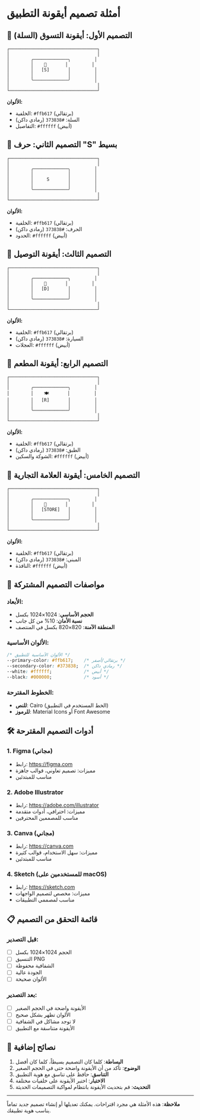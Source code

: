 # أمثلة تصميم أيقونة التطبيق

## 🎨 التصميم الأول: أيقونة التسوق (السلة)

```
┌─────────────────────────────────┐
│                                 │
│        ╭─────────────╮         │
│        │    🛒       │         │
│        │   [S]       │         │
│        │             │         │
│        ╰─────────────╯         │
│                                 │
└─────────────────────────────────┘
```

**الألوان:**
- الخلفية: `#ffb617` (برتقالي)
- السلة: `#373838` (رمادي داكن)
- التفاصيل: `#ffffff` (أبيض)

## 🎨 التصميم الثاني: حرف "S" بسيط

```
┌─────────────────────────────────┐
│                                 │
│        ╭─────────────╮         │
│        │             │         │
│        │     S       │         │
│        │             │         │
│        ╰─────────────╯         │
│                                 │
└─────────────────────────────────┘
```

**الألوان:**
- الخلفية: `#ffb617` (برتقالي)
- الحرف: `#373838` (رمادي داكن)
- الحدود: `#ffffff` (أبيض)

## 🎨 التصميم الثالث: أيقونة التوصيل

```
┌─────────────────────────────────┐
│                                 │
│        ╭─────────────╮         │
│        │    🚚       │         │
│        │   [D]       │         │
│        │             │         │
│        ╰─────────────╯         │
│                                 │
└─────────────────────────────────┘
```

**الألوان:**
- الخلفية: `#ffb617` (برتقالي)
- السيارة: `#373838` (رمادي داكن)
- العجلات: `#ffffff` (أبيض)

## 🎨 التصميم الرابع: أيقونة المطعم

```
┌─────────────────────────────────┐
│                                 │
│        ╭─────────────╮         │
│        │    🍽️       │         │
│        │   [R]       │         │
│        │             │         │
│        ╰─────────────╯         │
│                                 │
└─────────────────────────────────┘
```

**الألوان:**
- الخلفية: `#ffb617` (برتقالي)
- الطبق: `#373838` (رمادي داكن)
- الشوكة والسكين: `#ffffff` (أبيض)

## 🎨 التصميم الخامس: أيقونة العلامة التجارية

```
┌─────────────────────────────────┐
│                                 │
│        ╭─────────────╮         │
│        │    🏪       │         │
│        │   [STORE]   │         │
│        │             │         │
│        ╰─────────────╯         │
│                                 │
└─────────────────────────────────┘
```

**الألوان:**
- الخلفية: `#ffb617` (برتقالي)
- المبنى: `#373838` (رمادي داكن)
- النافذة: `#ffffff` (أبيض)

## 📐 مواصفات التصميم المشتركة

### الأبعاد:
- **الحجم الأساسي**: 1024×1024 بكسل
- **نسبة الأمان**: 10% من كل جانب
- **المنطقة الآمنة**: 820×820 بكسل في المنتصف

### الألوان الأساسية:
```css
/* الألوان الأساسية للتطبيق */
--primary-color: #ffb617;    /* برتقالي/أصفر */
--secondary-color: #373838;  /* رمادي داكن */
--white: #ffffff;            /* أبيض */
--black: #000000;            /* أسود */
```

### الخطوط المقترحة:
- **للنص**: Cairo (الخط المستخدم في التطبيق)
- **للرموز**: Material Icons أو Font Awesome

## 🛠️ أدوات التصميم المقترحة

### 1. Figma (مجاني)
- رابط: https://figma.com
- مميزات: تصميم تعاوني، قوالب جاهزة
- مناسب للمبتدئين

### 2. Adobe Illustrator
- رابط: https://adobe.com/illustrator
- مميزات: احترافي، أدوات متقدمة
- مناسب للمصممين المحترفين

### 3. Canva (مجاني)
- رابط: https://canva.com
- مميزات: سهل الاستخدام، قوالب كثيرة
- مناسب للمبتدئين

### 4. Sketch (للمستخدمين على macOS)
- رابط: https://sketch.com
- مميزات: مخصص لتصميم الواجهات
- مناسب لمصممي التطبيقات

## 📋 قائمة التحقق من التصميم

### قبل التصدير:
- [ ] الحجم 1024×1024 بكسل
- [ ] التنسيق PNG
- [ ] الشفافية محفوظة
- [ ] الجودة عالية
- [ ] الألوان صحيحة

### بعد التصدير:
- [ ] الأيقونة واضحة في الحجم الصغير
- [ ] الألوان تظهر بشكل صحيح
- [ ] لا توجد مشاكل في الشفافية
- [ ] الأيقونة متناسقة مع التطبيق

## 🎯 نصائح إضافية

1. **البساطة**: كلما كان التصميم بسيطاً، كلما كان أفضل
2. **الوضوح**: تأكد من أن الأيقونة واضحة حتى في الحجم الصغير
3. **التناسق**: حافظ على تناسق مع هوية التطبيق
4. **الاختبار**: اختبر الأيقونة على خلفيات مختلفة
5. **التحديث**: قم بتحديث الأيقونة بانتظام لمواكبة التصميمات الحديثة

---

**ملاحظة**: هذه الأمثلة هي مجرد اقتراحات. يمكنك تعديلها أو إنشاء تصميم جديد تماماً يناسب هوية تطبيقك.




